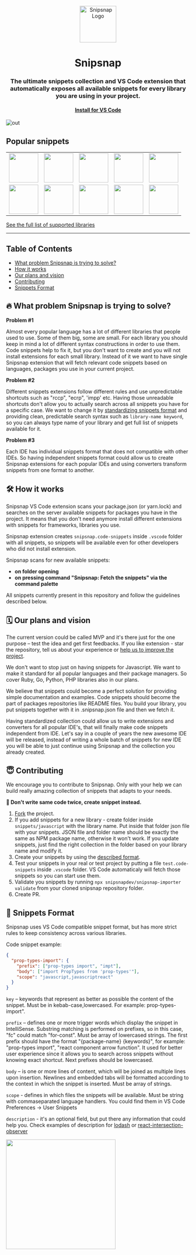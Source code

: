 <p align="center">
<img width="100" src="https://user-images.githubusercontent.com/2697570/85011968-9ac90c80-b162-11ea-9960-1429cb5f409f.png" alt="Snipsnap Logo"/></p>
<h1 align="center">Snipsnap</h1>
<h3 align="center">The ultimate snippets collection and VS Code extension that automatically exposes all available snippets for every library you are using in your project.</h3>
<h4 align="center">
<a href="https://marketplace.visualstudio.com/items?itemName=snipsnapdev.snipsnap-vscode">Install for VS Code
</a>
</h4>

![out](https://user-images.githubusercontent.com/2697570/73568644-23bc0180-4469-11ea-8b64-843c7a9a92d2.gif)

<h2>Popular snippets</h2>
<table>
  <tbody>
   <tr>
  <td valign="middle" align="center">
<img width="80px" src="https://user-images.githubusercontent.com/2697570/85336537-0b638680-b4df-11ea-874a-a8373f7a1cc3.png" />
 </td>
 <td valign="middle" align="center">
<img width="80px" src="https://user-images.githubusercontent.com/2697570/82653674-db933b80-9c1f-11ea-9731-7b8e0d1ab05c.png" />
 </td>
 <td valign="middle" align="center"><img width="80px" src="https://user-images.githubusercontent.com/2697570/82653826-15644200-9c20-11ea-8fe8-b0db379c83a3.png"/>
 </td>
  <td valign="middle" align="center">
<img width="80px" src="https://user-images.githubusercontent.com/2697570/85336364-c63f5480-b4de-11ea-9014-e55eeb0eda93.png" />
 </td>
     <td valign="middle" align="center"><img width="80px" src="https://user-images.githubusercontent.com/2697570/82654143-90c5f380-9c20-11ea-9587-928a51c06839.png"/>
 </td>
 </tr><tr>
 </td>
     <td valign="middle" align="center"><img width="80px" src="https://user-images.githubusercontent.com/2697570/85003657-c8a85400-b156-11ea-938e-8577eea635a6.jpg"/>
 </td>
         <td valign="middle" align="center"><img width="80px" src="https://user-images.githubusercontent.com/2697570/82654470-147fe000-9c21-11ea-9975-a79b3721b8f6.png"/>
 </td>
             <td valign="middle" align="center"><img width="80px" src="https://user-images.githubusercontent.com/2697570/82654869-a2f46180-9c21-11ea-8034-71f63bcd8389.png"/>
 </td>
    <td valign="middle" align="center">
<img width="80px" src="https://user-images.githubusercontent.com/2697570/85336667-4960aa80-b4df-11ea-996b-b9db80756f34.png" />
 </td>
      <td valign="middle" align="center">
<img width="80px" src="https://user-images.githubusercontent.com/2697570/85395351-44880f00-b550-11ea-8815-744aa64ecac6.png" />
 </td>
 </tr>
    </tbody>
</table>
<p><a href="https://github.com/snipsnapdev/snipsnap/tree/master/snippets/javascript">See the full list of supported libraries</a></p>

---
## Table of Contents
- [What problem Snipsnap is trying to solve?](https://github.com/snipsnapdev/snipsnap#-what-problem-snipsnap-is-trying-to-solve)
- [How it works](https://github.com/snipsnapdev/snipsnap#%EF%B8%8F-how-it-works)
- [Our plans and vision](https://github.com/snipsnapdev/snipsnap#%EF%B8%8F-our-plans-and-vision)
- [Contributing](https://github.com/snipsnapdev/snipsnap#-contributing)
- [Snippets Format](https://github.com/snipsnapdev/snipsnap#-snippets-format)

## 🔥 What problem Snipsnap is trying to solve?

**Problem #1**

Almost every popular language has a lot of different libraries that people used to use. Some of them big, some are small. For each library you should keep in mind a lot of different syntax constructions in order to use them. Code snippets help to fix it, but you don't want to create and you will not install extensions for each small library. Instead of it we want to have single Snipsnap extension that will fetch relevant code snippets based on languages, packages you use in your current project.

**Problem #2**

Different snippets extensions follow different rules and use unpredictable shortcuts such as "rccp", "ecrp", 'impp' etc. Having those unreadable shortcuts don't allow you to actually search across all snippets you have for a specific case. We want to change it by [standardizing snippets format](https://github.com/snipsnapdev/snipsnap#snippets-format) and providing clean, predictable search syntax such as `library-name keyword`, so you can always type name of your library and get full list of snippets available for it.

**Problem #3**

Each IDE has individual snippets format that does not compatible with other IDEs. So having independent snippets format could allow us to create Snipsnap extensions for each popular IDEs and using converters transform snippets from one format to another.

## 🛠️ How it works
Snipsnap VS Code extension scans your package.json (or yarn.lock) and searches on the server available snippets for packages you have in the project. It means that you don't need anymore install different extensions with snippets for frameworks, libraries you use. 

Snipsnap extension creates `snipsnap.code-snippets` inside `.vscode` folder with all snippets, so snippets will be available even for other developers who did not install extension.

Snipsnap scans for new available snippets:

- **on folder opening**
- **on pressing command "Snipsnap: Fetch the snippets" via the command palette**

All snippets currently present in this repository and follow the guidelines described below.


## 🗓️ Our plans and vision

The current version could be called MVP and it's there just for the one purpose – test the idea and get first feedbacks. If you like extension - star the repository, tell us about your experience or [help us to improve the project](https://github.com/snipsnapdev/snipsnap#contributing).

We don't want to stop just on having snippets for Javascript. We want to make it standard for all popular languages and their package managers. So cover Ruby, Go, Python, PHP libraries also in our plans.

We believe that snippets could become a perfect solution for providing simple documentation and examples. Code snippets should become the part of packages repositories like README files. You build your library, you put snippets together with it in .snipsnap.json file and then we fetch it.

Having standardized collection could allow us to write extensions and converters for all popular IDE's, that will finally make code snippets independent from IDE. Let's say in a couple of years the new awesome IDE will be released, instead of writing a whole batch of snippets for new IDE you will be able to just continue using Snipsnap and the collection you already created.

## 😇 Contributing

We encourage you to contribute to Snipsnap. Only with your help we can build really amazing collection of snippets that adapts to your needs. 

**🙏 Don't write same code twice, create snippet instead.**

1. [Fork](https://help.github.com/en/github/getting-started-with-github/fork-a-repo) the project.
2. If you add snippets for a new library - create folder inside `snippets/javascript` with the library name. Put inside that folder json file with your snippets. JSON file and folder name should be exactly the same as NPM package name, otherwise it won't work. If you update snippets, just find the right collection in the folder based on your library name and modify it.
3. Create your snippets by using the [described format](#-snippets-format).
4. Test your snippets in your real or test project by putting a file `test.code-snippets` inside `.vscode` folder. VS Code automaticaly will fetch those snippets so you can start use them.
4. Validate you snippets by running `npx snipsnapdev/snipsnap-importer validate` from your cloned snipsnap repository folder.
5. Create PR.

## 🧬 Snippets Format

Snipsnap uses VS Code compatible snippet format, but has more strict rules to keep consistency across various libraries. 

Code snippet example: 

```json
{
  "prop-types-import": {
    "prefix": ["prop-types import", "impt"],
    "body": ["import PropTypes from 'prop-types'"],
    "scope": "javascript,javascriptreact"
  }
}
```

```key``` – keywords that represent as better as possible the content of the snippet. Must be in kebab-case,lowercased. For example: prop-types-import".

```prefix``` – defines one or more trigger words which display the snippet in IntelliSense. Substring matching is performed on prefixes, so in this case, "fc" could match "for-const". Must be array of lowercased strings. The first prefix should have the format "{package-name} {keywords}", for example: "prop-types import", "react component arrow function". It used for better user experience since it allows you to search across snippets without knowing exact shortcut. Next prefixes should be lowercased.

```body``` – is one or more lines of content, which will be joined as multiple lines upon insertion. Newlines and embedded tabs will be formatted according to the context in which the snippet is inserted. Must be array of strings.

```scope``` - defines in which files the snippets will be available. Must be string with commaseparated language handlers. You could find them in VS Code Preferences -> User Snippets

```description``` - it's an optional field, but put there any information that could help you. Check examples of description for [lodash](https://github.com/snipsnapdev/snipsnap/blob/master/snippets/javascript/lodash/lodash.json) or [react-intersection-observer](https://github.com/snipsnapdev/snipsnap/blob/master/snippets/javascript/react-intersection-observer/react-intersection-observer.json)

<img width="300" src="https://user-images.githubusercontent.com/2697570/71843492-5241f900-30c4-11ea-9083-2781044d647a.png"/>
